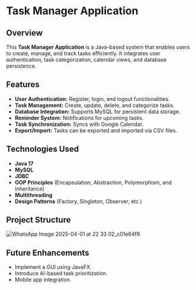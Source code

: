 # Task Manager Application

## Overview
This <b>Task Manager Application</b> is a Java-based system that enables users to create, manage, and track tasks efficiently. It integrates user authentication, task categorization, calendar views, and database persistence.

## Features
<ul>
<li><b>User Authentication:</b> Register, login, and logout functionalities.</li>
<li><b>Task Management:</b> Create, update, delete, and categorize tasks.</li>
<li><b>Database Integration:</b> Supports MySQL for persistent data storage.</li>
<li><b>Reminder System:</b> Notifications for upcoming tasks.</li>
<li><b>Task Synchronization:</b> Syncs with Google Calendar.</li>
<li><b>Export/Import:</b> Tasks can be exported and imported via CSV files.</li>
</ul>

## Technologies Used
<ul>
<li><b>Java 17</b></li>
<li><b>MySQL</b></li>
<li><b>JDBC</b></li>
<li><b>OOP Principles</b> (Encapsulation, Abstraction, Polymorphism, and Inheritance)</li>
<li><b>Multithreading</b></li>
<li><b>Design Patterns</b> (Factory, Singleton, Observer, etc.)</li>
</ul>


## Project Structure
![WhatsApp Image 2025-04-01 at 22 33 02_c01e64f9](https://github.com/user-attachments/assets/ac06f667-52bd-41ba-90b4-9cf1de841cd2)




## Future Enhancements
<ul>
<li>Implement a GUI using JavaFX.</li>
<li>Introduce AI-based task prioritization.</li>
<li>Mobile app integration.</li>
</ul>


